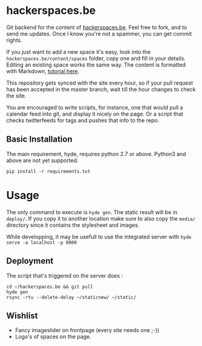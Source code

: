 hackerspaces.be
===============

Git backend for the content of [hackerspaces.be](http://hackerspaces.be). Feel free to fork, and to send me updates. Once I know you're not a spammer, you can get commit rights.

If you just want to add a new space it's easy, look into the `hackerspaces.be/content/spaces` folder, copy one and fill in your details. Editing an existing space works the same way. The content is formatted with Markdown, [tutorial here](http://daringfireball.net/projects/markdown/basics).

This repository gets synced with the site every hour, so if your pull request has been accepted in the master branch, wait till the hour changes to check the site.

You are encouraged to write scripts, for instance, one that would pull a calendar feed into git, and display it nicely on the page. Or a script that checks twitterfeeds for tags and pushes that info to the repo.

## Basic Installation
The main requirement, hyde, requires python 2.7 or above. Python3 and above are not yet supported.

    pip install -r requirements.txt

# Usage
The only command to execute is `hyde gen`. The static result will be in `deploy/`.
If you copy it to another location make sure to also copy the `media/` directory since it contains the stylesheet and images.

While developping, it may be usefull to use the integrated server with `hyde serve -a localhost -p 8000`

## Deployment

The script that's triggered on the server does :

	cd ~/hackerspaces.be && git pull
	hyde gen
	rsync -rtu --delete-delay ~/staticnew/ ~/static/

## Wishlist

* Fancy imageslider on frontpage (every site needs one ;-))
* Logo's of spaces on the page.
